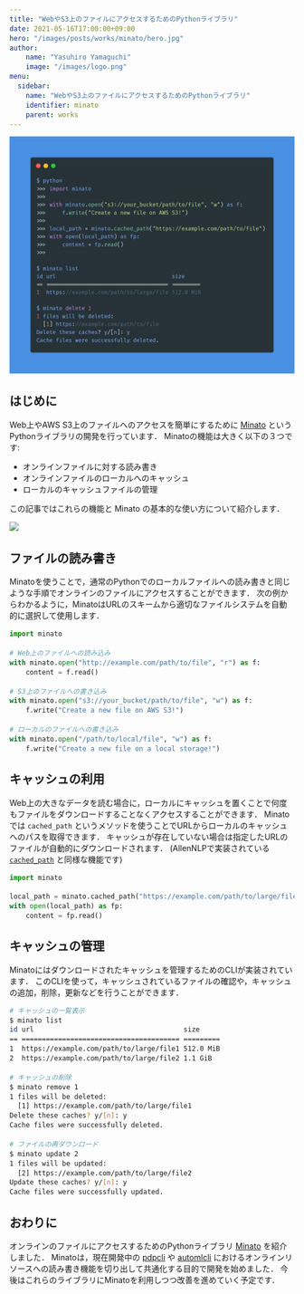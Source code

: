 ```yaml
---
title: "WebやS3上のファイルにアクセスするためのPythonライブラリ"
date: 2021-05-16T17:00:00+09:00
hero: "/images/posts/works/minato/hero.jpg"
author:
    name: "Yasuhiro Yamaguchi"
    image: "/images/logo.png"
menu:
  sidebar:
    name: "WebやS3上のファイルにアクセスするためのPythonライブラリ"
    identifier: minato
    parent: works
---
```


![usage](/images/posts/works/minato/usage.png)

## はじめに

Web上やAWS S3上のファイルへのアクセスを簡単にするために [Minato](https://github.com/altescy/minato) というPythonライブラリの開発を行っています．
Minatoの機能は大きく以下の３つです:

- オンラインファイルに対する読み書き
- オンラインファイルのローカルへのキャッシュ
- ローカルのキャッシュファイルの管理

この記事ではこれらの機能と Minato の基本的な使い方について紹介します．

 <a href="https://github.com/altescy/minato"><img src="https://github-link-card.s3.ap-northeast-1.amazonaws.com/altescy/minato.png" width="460px"></a>



## ファイルの読み書き

Minatoを使うことで，通常のPythonでのローカルファイルへの読み書きと同じような手順でオンラインのファイルにアクセスすることができます．
次の例からわかるように，MinatoはURLのスキームから適切なファイルシステムを自動的に選択して使用します．

```python
import minato

# Web上のファイルへの読み込み
with minato.open("http://example.com/path/to/file", "r") as f:
    content = f.read()

# S3上のファイルへの書き込み
with minato.open("s3://your_bucket/path/to/file", "w") as f:
    f.write("Create a new file on AWS S3!")

# ローカルのファイルへの書き込み
with minato.open("/path/to/local/file", "w") as f:
    f.write("Create a new file on a local storage!")
```


## キャッシュの利用

Web上の大きなデータを読む場合に，ローカルにキャッシュを置くことで何度もファイルをダウンロードすることなくアクセスすることができます．
Minatoでは `cached_path` というメソッドを使うことでURLからローカルのキャッシュへのパスを取得できます．
キャッシュが存在していない場合は指定したURLのファイルが自動的にダウンロードされます．
(AllenNLPで実装されている [`cached_path`](https://github.com/allenai/allennlp/blob/v2.4.0/allennlp/common/file_utils.py#L202) と同様な機能です)

```python
import minato

local_path = minato.cached_path("https://example.com/path/to/large/file")
with open(local_path) as fp:
    content = fp.read()
```


## キャッシュの管理

Minatoにはダウンロードされたキャッシュを管理するためのCLIが実装されています．
このCLIを使って，キャッシュされているファイルの確認や，キャッシュの追加，削除，更新などを行うことができます．

```bash
# キャッシュの一覧表示
$ minato list
id url                                     size
== ======================================= =========
1  https://example.com/path/to/large/file1 512.0 MiB
2  https://example.com/path/to/large/file2 1.1 GiB

# キャッシュの削除
$ minato remove 1
1 files will be deleted:
  [1] https://example.com/path/to/large/file1
Delete these caches? y/[n]: y
Cache files were successfully deleted.

# ファイルの再ダウンロード
$ minato update 2
1 files will be updated:
  [2] https://example.com/path/to/large/file2
Update these caches? y/[n]: y
Cache files were successfully updated.
```


## おわりに

オンラインのファイルにアクセスするためのPythonライブラリ [Minato](https://github.com/altescy/minato) を紹介しました．
Minatoは，現在開発中の [pdpcli](https://github.com/altescy/pdpcli) や [automlcli](https://github.com/altescy/automlcli) におけるオンラインリソースへの読み書き機能を切り出して共通化する目的で開発を始めました．
今後はこれらのライブラリにMinatoを利用しつつ改善を進めていく予定です．
